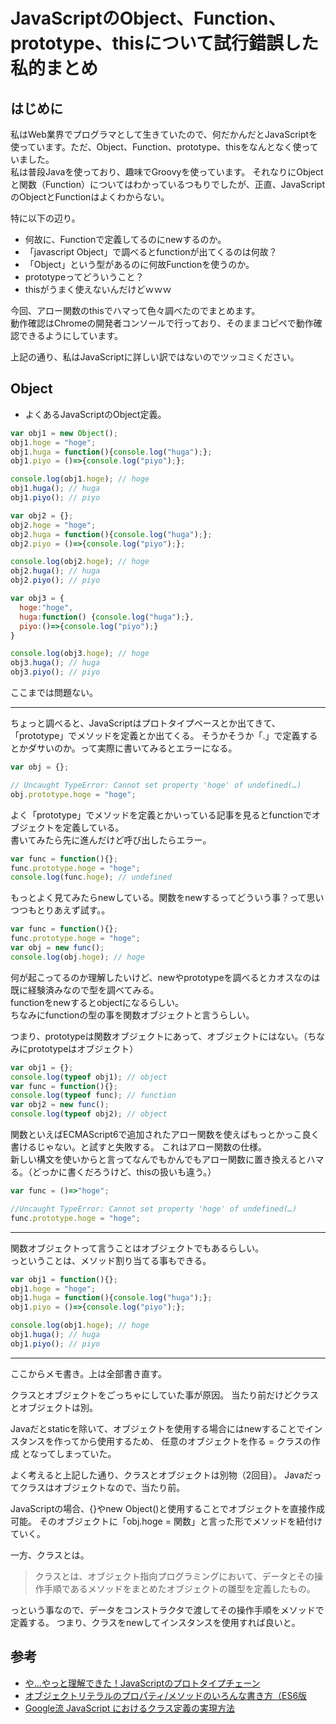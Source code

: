 # JavaScriptのObject、Function、prototype、thisについて試行錯誤した私的まとめ
## はじめに
私はWeb業界でプログラマとして生きていたので、何だかんだとJavaScriptを使っています。ただ、Object、Function、prototype、thisをなんとなく使っていました。  
私は普段Javaを使っており、趣味でGroovyを使っています。
それなりにObjectと関数（Function）についてはわかっているつもりでしたが、正直、JavaScriptのObjectとFunctionはよくわからない。

特に以下の辺り。

- 何故に、Functionで定義してるのにnewするのか。
- 「javascript Object」で調べるとfunctionが出てくるのは何故？
- 「Object」という型があるのに何故Functionを使うのか。
- prototypeってどういうこと？
- thisがうまく使えないんだけどｗｗｗ

今回、アロー関数のthisでハマって色々調べたのでまとめます。  
動作確認はChromeの開発者コンソールで行っており、そのままコピペで動作確認できるようにしています。

上記の通り、私はJavaScriptに詳しい訳ではないのでツッコミください。

## Object
- よくあるJavaScriptのObject定義。

```JavaScript
var obj1 = new Object();
obj1.hoge = "hoge";
obj1.huga = function(){console.log("huga");};
obj1.piyo = ()=>{console.log("piyo");};

console.log(obj1.hoge); // hoge
obj1.huga(); // huga
obj1.piyo(); // piyo

var obj2 = {};
obj2.hoge = "hoge";
obj2.huga = function(){console.log("huga");};
obj2.piyo = ()=>{console.log("piyo");};

console.log(obj2.hoge); // hoge
obj2.huga(); // huga
obj2.piyo(); // piyo

var obj3 = {
  hoge:"hoge",
  huga:function() {console.log("huga");},
  piyo:()=>{console.log("piyo");}
}

console.log(obj3.hoge); // hoge
obj3.huga(); // huga
obj3.piyo(); // piyo
```

ここまでは問題ない。

---

ちょっと調べると、JavaScriptはプロトタイプベースとか出てきて、「prototype」でメソッドを定義とか出てくる。
そうかそうか「.」で定義するとかダサいのか。って実際に書いてみるとエラーになる。

```javascript
var obj = {};

// Uncaught TypeError: Cannot set property 'hoge' of undefined(…)
obj.prototype.hoge = "hoge";
```

よく「prototype」でメソッドを定義とかいっている記事を見るとfunctionでオブジェクトを定義している。  
書いてみたら先に進んだけど呼び出したらエラー。

```javascript
var func = function(){};
func.prototype.hoge = "hoge";
console.log(func.hoge); // undefined
```

もっとよく見てみたらnewしている。関数をnewするってどういう事？って思いつつもとりあえず試す。。

```javascript
var func = function(){};
func.prototype.hoge = "hoge";
var obj = new func();
console.log(obj.hoge); // hoge
```

何が起こってるのか理解したいけど、newやprototypeを調べるとカオスなのは既に経験済みなので型を調べてみる。  
functionをnewするとobjectになるらしい。  
ちなみにfunctionの型の事を関数オブジェクトと言うらしい。

つまり、prototypeは関数オブジェクトにあって、オブジェクトにはない。（ちなみにprototypeはオブジェクト）

```javascript
var obj1 = {};
console.log(typeof obj1); // object
var func = function(){};
console.log(typeof func); // function
var obj2 = new func();
console.log(typeof obj2); // object
```

関数といえばECMAScript6で追加されたアロー関数を使えばもっとかっこ良く書けるじゃない。と試すと失敗する。
これはアロー関数の仕様。  
新しい構文を使いからと言ってなんでもかんでもアロー関数に置き換えるとハマる。（どっかに書くだろうけど、thisの扱いも違う。）

```javascript
var func = ()=>"hoge";

//Uncaught TypeError: Cannot set property 'hoge' of undefined(…)
func.prototype.hoge = "hoge";
```

---

関数オブジェクトって言うことはオブジェクトでもあるらしい。  
っということは、メソッド割り当てる事もできる。

```javascript
var obj1 = function(){};
obj1.hoge = "hoge";
obj1.huga = function(){console.log("huga");};
obj1.piyo = ()=>{console.log("piyo");};

console.log(obj1.hoge); // hoge
obj1.huga(); // huga
obj1.piyo(); // piyo
```


---

ここからメモ書き。上は全部書き直す。

クラスとオブジェクトをごっちゃにしていた事が原因。
当たり前だけどクラスとオブジェクトは別。

Javaだとstaticを除いて、オブジェクトを使用する場合にはnewすることでインスタンスを作ってから使用するため、
任意のオブジェクトを作る = クラスの作成 となってしまっていた。

よく考えると上記した通り、クラスとオブジェクトは別物（2回目）。
Javaだってクラスはオブジェクトなので、当たり前。

JavaScriptの場合、{}やnew Object()と使用することでオブジェクトを直接作成可能。
そのオブジェクトに「obj.hoge = 関数」と言った形でメソッドを紐付けていく。

一方、クラスとは。

> クラスとは、オブジェクト指向プログラミングにおいて、データとその操作手順であるメソッドをまとめたオブジェクトの雛型を定義したもの。

っという事なので、データをコンストラクタで渡してその操作手順をメソッドで定義する。
つまり、クラスをnewしてインスタンスを使用すれば良いと。



## 参考
- [や...やっと理解できた！JavaScriptのプロトタイプチェーン](http://maeharin.hatenablog.com/entry/20130215/javascript_prototype_chain)
- [オブジェクトリテラルのプロパティ/メソッドのいろんな書き方（ES6版](http://qiita.com/kura07/items/356bd37733f457d3177f)
- [Google流 JavaScript におけるクラス定義の実現方法](http://www.yunabe.jp/docs/javascript_class_in_google.html)
